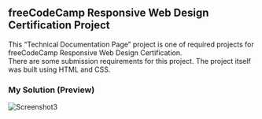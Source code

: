 ## freeCodeCamp Responsive Web Design Certification Project
This “Technical Documentation Page” project is one of required projects for freeCodeCamp Responsive Web Design Certification. 
<br>There are some submission requirements for this project. The project itself was built using HTML and CSS.</br>

### My Solution (Preview)
![Screenshot3](https://user-images.githubusercontent.com/109781035/232750721-392eeb81-1e73-4770-ace6-429987e6f53b.png)
